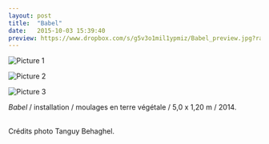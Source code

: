 ```yaml
---
layout: post
title:  "Babel"
date:   2015-10-03 15:39:40
preview: https://www.dropbox.com/s/g5v3o1mil1ypmiz/Babel_preview.jpg?raw=1
---
```


![Picture 1](https://www.dropbox.com/s/mdxcs1ujwziknr8/Babel.jpg?raw=1)

![Picture 2](https://www.dropbox.com/s/4sa19bokuzoentf/Babel%282%29.jpg?raw=1)

![Picture 3](https://www.dropbox.com/s/nya08waum3llgr4/Babel%283%29.jpg?raw=1)

<p style="text-align:justify">
<span style="font-style: italic;">Babel</span> / installation / moulages en terre v&eacute;g&eacute;tale / 5,0 x 1,20 m / 2014.
</p>
<br> Cr&eacute;dits photo Tanguy Behaghel.